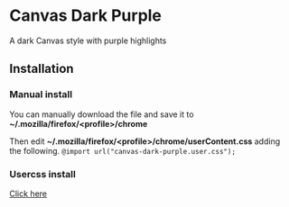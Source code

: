# Canvas Dark Purple

A dark Canvas style with purple highlights

## Installation

### Manual install
You can manually download the file and save it to
**~/.mozilla/firefox/\<profile\>/chrome**

Then edit **~/.mozilla/firefox/\<profile\>/chrome/userContent.css**
adding the following.
```@import url("canvas-dark-purple.user.css");```

### Usercss install
[Click here](https://raw.githubusercontent.com/Obsidian-StudiosInc/canvas-dark-purple/master/canvas-dark-purple.user.css)

